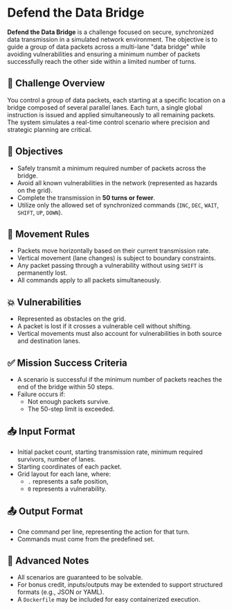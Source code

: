 # Defend the Data Bridge

**Defend the Data Bridge** is a challenge focused on secure, synchronized data transmission in a simulated network environment. The objective is to guide a group of data packets across a multi-lane "data bridge" while avoiding vulnerabilities and ensuring a minimum number of packets successfully reach the other side within a limited number of turns.

## 🧩 Challenge Overview

You control a group of data packets, each starting at a specific location on a bridge composed of several parallel lanes. Each turn, a single global instruction is issued and applied simultaneously to all remaining packets. The system simulates a real-time control scenario where precision and strategic planning are critical.

## 🎯 Objectives

- Safely transmit a minimum required number of packets across the bridge.
- Avoid all known vulnerabilities in the network (represented as hazards on the grid).
- Complete the transmission in **50 turns or fewer**.
- Utilize only the allowed set of synchronized commands (`INC`, `DEC`, `WAIT`, `SHIFT`, `UP`, `DOWN`).

## 🚦 Movement Rules

- Packets move horizontally based on their current transmission rate.
- Vertical movement (lane changes) is subject to boundary constraints.
- Any packet passing through a vulnerability without using `SHIFT` is permanently lost.
- All commands apply to all packets simultaneously.

## 💥 Vulnerabilities

- Represented as obstacles on the grid.
- A packet is lost if it crosses a vulnerable cell without shifting.
- Vertical movements must also account for vulnerabilities in both source and destination lanes.

## ✅ Mission Success Criteria

- A scenario is successful if the minimum number of packets reaches the end of the bridge within 50 steps.
- Failure occurs if:
  - Not enough packets survive.
  - The 50-step limit is exceeded.

## 📥 Input Format

- Initial packet count, starting transmission rate, minimum required survivors, number of lanes.
- Starting coordinates of each packet.
- Grid layout for each lane, where:
  - `.` represents a safe position,
  - `0` represents a vulnerability.

## 📤 Output Format

- One command per line, representing the action for that turn.
- Commands must come from the predefined set.

## 🔧 Advanced Notes

- All scenarios are guaranteed to be solvable.
- For bonus credit, inputs/outputs may be extended to support structured formats (e.g., JSON or YAML).
- A `Dockerfile` may be included for easy containerized execution.

